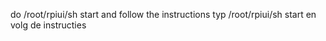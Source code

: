 do /root/rpiui/sh start and follow the instructions
typ /root/rpiui/sh start en volg de instructies
